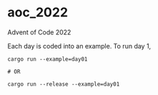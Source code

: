 # aoc_2022
Advent of Code 2022

Each day is coded into an example. To run day 1, 
```shell
cargo run --example=day01

# OR

cargo run --release --example=day01
```

